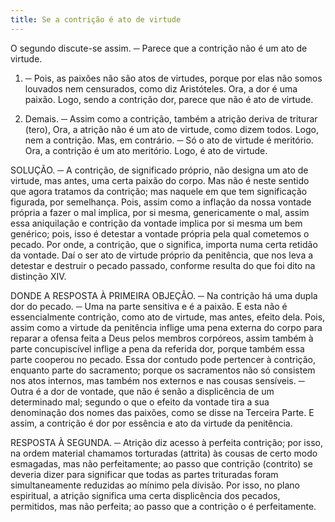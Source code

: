 ```yaml
---
title: Se a contrição é ato de virtude
---
```


O segundo discute-se assim. ─ Parece que a contrição não é um ato de virtude.  

1. ─ Pois, as paixões não são atos de virtudes, porque por elas não somos louvados nem censurados, como diz Aristóteles. Ora, a dor é uma paixão. Logo, sendo a contrição dor, parece que não é ato de virtude.  

2. Demais. ─ Assim como a contrição, também a atrição deriva de triturar (tero), Ora, a atrição não é um ato de virtude, como dizem todos. Logo, nem a contrição. Mas, em contrário. ─ Só o ato de virtude é meritório. Ora, a contrição é um ato meritório. Logo, é ato de virtude.  

SOLUÇÃO. ─ A contrição, de significado próprio, não designa um ato de virtude, mas antes, uma certa paixão do corpo. Mas não é neste sentido que agora tratamos da contrição; mas naquele em que tem significação figurada, por semelhança. Pois, assim como a inflação da nossa vontade própria a fazer o mal implica, por si mesma, genericamente o mal, assim essa aniquilação e contrição da vontade implica por si mesma um bem genérico; pois, isso é detestar a vontade própria pela qual cometemos o pecado. Por onde, a contrição, que o significa, importa numa certa retidão da vontade. Daí o ser ato de virtude próprio da penitência, que nos leva a detestar e destruir o pecado passado, conforme resulta do que foi dito na distinção XIV.  

DONDE A RESPOSTA À PRIMEIRA OBJEÇÃO. ─ Na contrição há uma dupla dor do pecado. ─ Uma na parte sensitiva e é a paixão. E esta não é essencialmente contrição, como ato de virtude, mas antes, efeito dela. Pois, assim como a virtude da penitência inflige uma pena externa do corpo para reparar a ofensa feita a Deus pelos membros corpóreos, assim também à parte concupiscível inflige a pena da referida dor, porque também essa parte cooperou no pecado. Essa dor contudo pode pertencer à contrição, enquanto parte do sacramento; porque os sacramentos não só consistem nos atos internos, mas também nos externos e nas cousas sensíveis. ─ Outra é a dor de vontade, que não é senão a displicência de um determinado mal; segundo o que o efeito da vontade tira a sua denominação dos nomes das paixões, como se disse na Terceira Parte. E assim, a contrição é dor por essência e ato da virtude da penitência.  

RESPOSTA À SEGUNDA. ─ Atrição diz acesso à perfeita contrição; por isso, na ordem material chamamos torturadas (attrita) às cousas de certo modo esmagadas, mas não perfeitamente; ao passo que contrição (contrito) se deveria dizer para significar que todas as partes trituradas foram simultaneamente reduzidas ao mínimo pela divisão. Por isso, no plano espiritual, a atrição significa uma certa displicência dos pecados, permitidos, mas não perfeita; ao passo que a contrição o é perfeitamente.